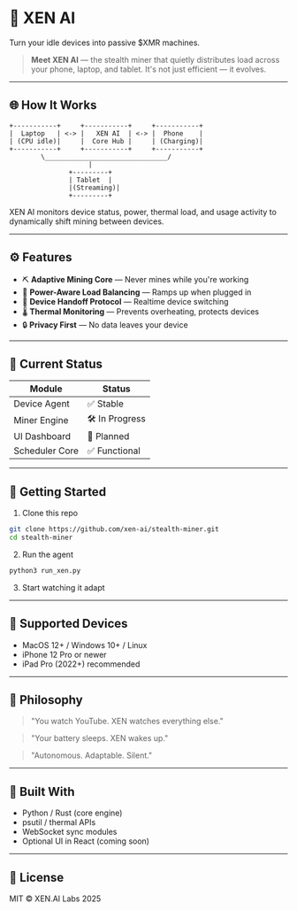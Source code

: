 # 🤖 XEN AI

Turn your idle devices into passive $XMR machines.

> **Meet XEN AI** — the stealth miner that quietly distributes load across your phone, laptop, and tablet. It's not just efficient — it evolves.

---

## 🌐 How It Works

```
+-----------+     +-----------+     +-----------+
|  Laptop   | <-> |   XEN AI  | <-> |  Phone    |
| (CPU idle)|     |  Core Hub |     | (Charging)|
+-----------+     +-----------+     +-----------+
        \_______________________________/
                    |
               +---------+
               | Tablet  |
               |(Streaming)|
               +---------+
```

XEN AI monitors device status, power, thermal load, and usage activity to dynamically shift mining between devices.

---

## ⚙️ Features

- ⛏️ **Adaptive Mining Core** — Never mines while you're working
- 🔌 **Power-Aware Load Balancing** — Ramps up when plugged in
- 📶 **Device Handoff Protocol** — Realtime device switching
- 🌡️ **Thermal Monitoring** — Prevents overheating, protects devices
- 🔒 **Privacy First** — No data leaves your device

---

## 🧪 Current Status

| Module         | Status     |
|----------------|------------|
| Device Agent   | ✅ Stable  |
| Miner Engine   | 🛠️ In Progress |
| UI Dashboard   | 🚧 Planned |
| Scheduler Core | ✅ Functional |

---

## 🚀 Getting Started

1. Clone this repo
```bash
git clone https://github.com/xen-ai/stealth-miner.git
cd stealth-miner
```

2. Run the agent
```bash
python3 run_xen.py
```

3. Start watching it adapt

---

## 📱 Supported Devices

- MacOS 12+ / Windows 10+ / Linux
- iPhone 12 Pro or newer
- iPad Pro (2022+) recommended

---

## 📜 Philosophy

> "You watch YouTube. XEN watches everything else."

> "Your battery sleeps. XEN wakes up."

> "Autonomous. Adaptable. Silent."

---

## 🧠 Built With

- Python / Rust (core engine)
- psutil / thermal APIs
- WebSocket sync modules
- Optional UI in React (coming soon)

---

## 📄 License
MIT © XEN.AI Labs 2025
